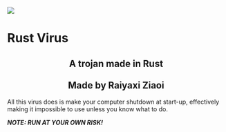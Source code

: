 <img src="https://i.imgur.com/lRzzpEU.png"></img>

# Rust Virus

<div align="center"><h2>
A trojan made in Rust<br/><br/>Made by Raiyaxi Ziaoi
</h2></div>

All this virus does is make your computer shutdown at start-up, effectively making it impossible to use unless you know what to do.

<em><strong>NOTE: RUN AT YOUR OWN RISK!</strong></em>

